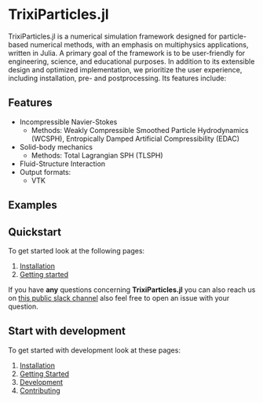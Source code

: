 # TrixiParticles.jl

TrixiParticles.jl is a numerical simulation framework designed for particle-based numerical methods, with an emphasis on multiphysics applications, written in Julia. A primary goal of the framework is to be user-friendly for engineering, science, and educational purposes. In addition to its extensible design and optimized implementation, we prioritize the user experience, including installation, pre- and postprocessing. Its features include:

## Features
- Incompressible Navier-Stokes
  - Methods: Weakly Compressible Smoothed Particle Hydrodynamics (WCSPH), Entropically Damped Artificial Compressibility (EDAC)
- Solid-body mechanics
  - Methods: Total Lagrangian SPH (TLSPH)
- Fluid-Structure Interaction
- Output formats:
  - VTK

## Examples


## Quickstart
To get started look at the following pages:

1. [Installation](@ref)
2. [Getting started](@ref)

If you have **any** questions concerning **TrixiParticles.jl** you can also reach us on [this public slack channel](https://join.slack.com/t/trixi-framework/shared_invite/zt-sgkc6ppw-6OXJqZAD5SPjBYqLd8MU~g) also feel free to open an issue with your question.

## Start with development
To get started with development look at these pages:

1. [Installation](@ref)
2. [Getting Started](@ref)
3. [Development](@ref)
4. [Contributing](@ref)


